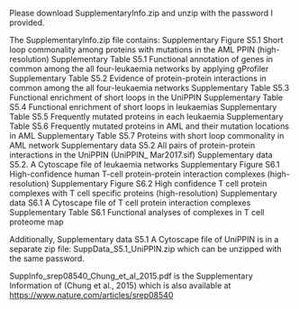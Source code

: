 Please download SupplementaryInfo.zip and unzip with the password I provided.

The SupplementaryInfo.zip file contains:
Supplementary Figure S5.1 Short loop commonality among proteins with mutations in the AML PPIN (high-resolution)
Supplementary Table S5.1 Functional annotation of genes in common among the all four-leukaemia networks by applying gProfiler
Supplementary Table S5.2 Evidence of protein-protein interactions in common among the all four-leukaemia networks
Supplementary Table S5.3 Functional enrichment of short loops in the UniPPIN 
Supplementary Table S5.4 Functional enrichment of short loops in leukaemias
Supplementary Table S5.5 Frequently mutated proteins in each leukaemia
Supplementary Table S5.6 Frequently mutated proteins in AML and their mutation locations in AML
Supplementary Table S5.7 Proteins with short loop commonality in AML network
Supplementary data S5.2 All pairs of protein-protein interactions in the UniPPIN (UniPPIN_ Mar2017.sif)
Supplementary data S5.2. A Cytoscape file of leukaemia networks
Supplementary Figure S6.1 High-confidence human T-cell protein-protein interaction complexes (high-resolution)
Supplementary Figure S6.2 High confidence T cell protein complexes with T cell specific proteins (high-resolution)
Supplementary data S6.1 A Cytoscape file of T cell protein interaction complexes
Supplementary Table S6.1 Functional analyses of complexes in T cell proteome map

Additionally, Supplementary data S5.1 A Cytoscape file of UniPPIN is in a separate zip file: SuppData_S5.1_UniPPIN.zip which can be unzipped with the same password.

SuppInfo_srep08540_Chung_et_al_2015.pdf is the Supplementary Information of (Chung et al., 2015) which is also available at https://www.nature.com/articles/srep08540 
